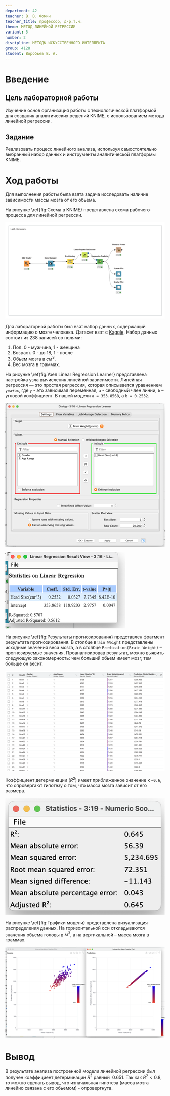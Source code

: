 ```yaml
---
department: 42
teacher: В. В. Фомин
teacher_title: профессор, д-р.т.н.
theme: МЕТОД ЛИНЕЙНОЙ РЕГРЕССИИ
variant: 5
number: 2
discipline: МЕТОДЫ ИСКУССТВЕННОГО ИНТЕЛЛЕКТА
group: 4128
student: Воробьев В. А.
---
```


# Введение

## Цель лабораторной работы

Изучение основ организация работы с технологической платформой для создания аналитических решений KNIME, с использованием метода линейной регрессии.

## Задание

Реализовать процесс линейного анализа, используя самостоятельно выбранный набор данных и инструменты аналитической платформы KNIME.

# Ход работы

Для выполнения работы была взята задача исследовать наличие
зависимости массы мозга от его обьема.

На рисунке \ref{fig:Cхема в KNIME} представлена схема рабочего процесса для линейной регрессии.

![Cхема в KNIME](report_images/image.png)

Для лабораторной работы был взят набор данных, содержащий информацию о мозге человека. Датасет взят с [Kaggle](https://www.kaggle.com/datasets/anubhabswain/brain-weight-in-humans). Набор данных состоит из 238 записей со полями:

1) Пол. 0 - мужчина, 1 - женщина
2) Возраст. 0 - до 18, 1 - после
3) Обьем мозга в $см^3$.
4) Вес мозга в граммах.

На рисунке \ref{fig:Узел Linear Regression Learner} представлена настройка узла вычисления линейной зависимости. Линейная регрессия — это простая регрессия, которая описывается уравнением `y=a+bx`, где `y` - это зависимая переменная, `а` - свободный член линии, `b` – угловой коэффициент. В нашей модели `a = 353.8568`, а `b = 0.2532`. 

![Узел Linear Regression Learner](report_images/image-5.png)

![Статистика узла](report_images/image-7.png)

На рисунке \ref{fig:Результаты прогнозирования} представлен фрагмент результата прогнозирования. В столбце `Brain Weight` представлены исходные значения веса мозга, а в столбце `Predication(Brain Weight)` – прогнозируемые значения. Проанализировав результат, можно выявить следующую закономерность: чем больший обьем имеет мозг, тем больше он весит.

![Результаты прогнозирования](report_images/image-2.png)

Коэффициент детерминации ($R^2$) имеет приближенное значение к `~0.6`, что опровергают гипотезу о том,
что масса мозга зависит от его размера.

![Характеристики прогнозирования](report_images/image-6.png)

На рисунке \ref{fig:Графики модели} представлена визуализация распределения данных. На горизонтальной оси откладываются значения обьема головы в $м^3$, а на вертикальной – масса мозга в граммах.

![Графики модели](report_images/image-4.png)

# Вывод

В результате анализа построенной модели линейной регрессии был получен коэффициент детерминации $R^2$ равный $~ 0.651$. Так как $R^2 < 0.8$, то можно сделать вывод, что изначальная гипотеза (масса мозга линейно связана с его обьемом) - опровергнута.
